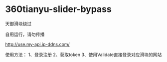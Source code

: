 # 360tianyu-slider-bypass
天御滑块绕过

自用运行，请勿传播

http://use.my-api.ip-ddns.com/

使用方法：
1、登录注册
2、获取token
3、使用Validate直接登录对应滑块的网站
